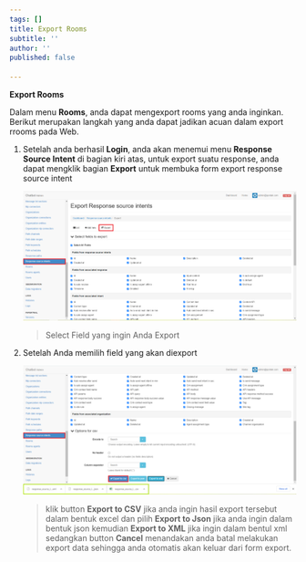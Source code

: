 ```yaml
---
tags: []
title: Export Rooms
subtitle: ''
author: ''
published: false

---
```

**Export Rooms**

Dalam menu **Rooms**, anda dapat mengexport rooms yang anda inginkan. Berikut merupakan langkah yang anda dapat jadikan acuan dalam export rrooms pada Web.

1. Setelah anda berhasil **Login**, anda akan menemui menu **Response Source Intent** di bagian kiri atas, untuk export suatu response, anda dapat mengklik bagian **Export** untuk membuka form export response source intent

   ![](/uploads/responsesourceintents6.PNG)

   > Select Field yang ingin Anda Export
2. Setelah Anda memilih field yang akan diexport

   ![](/uploads/responsesourceintents7.PNG)

   > klik button **Export to CSV** jika anda ingin hasil export tersebut dalam bentuk excel dan pilih **Export to Json** jika anda ingin dalam bentuk json kemudian **Export to XML** jika ingin dalam bentul xml sedangkan button **Cancel** menandakan anda batal melakukan export data sehingga anda otomatis akan keluar dari form export.